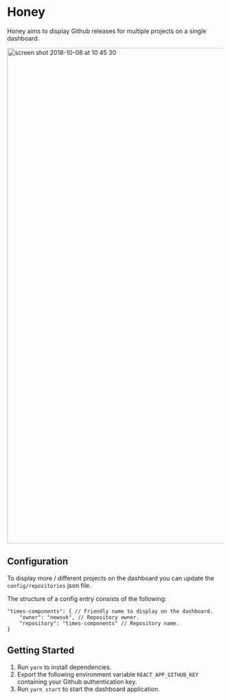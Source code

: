 # Honey
Honey aims to display Github releases for multiple projects on a single dashboard.

<img width="1153" alt="screen shot 2018-10-08 at 10 45 30" src="https://user-images.githubusercontent.com/12137814/46602374-e56a3880-cae7-11e8-9d2f-e5289cbfc0b8.png">


## Configuration
To display more / different projects on the dashboard you can update the `config/repositories` json file.

The structure of a config entry consists of the following:

```
"times-components": { // Friendly name to display on the dashboard.
    "owner": "newsuk", // Repository owner.
    "repository": "times-components" // Repository name.
}
```

## Getting Started
1. Run `yarn` to install dependencies.
2. Export the following environment variable `REACT_APP_GITHUB_KEY` containing your Github authentication key.
3. Run `yarn start` to start the dashboard application.
